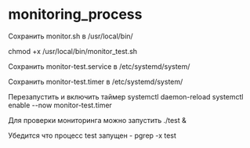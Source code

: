 # monitoring_process
Сохранить monitor.sh в /usr/local/bin/

chmod +x /usr/local/bin/monitor_test.sh

Сохранить monitor-test.service в /etc/systemd/system/

Сохранить monitor-test.timer в /etc/systemd/system/

Перезапустить и включить таймер
    systemctl daemon-reload
    systemctl enable --now monitor-test.timer

Для проверки мониторинга можно запустить ./test &

Убедится что процесс test запущен - pgrep -x test
